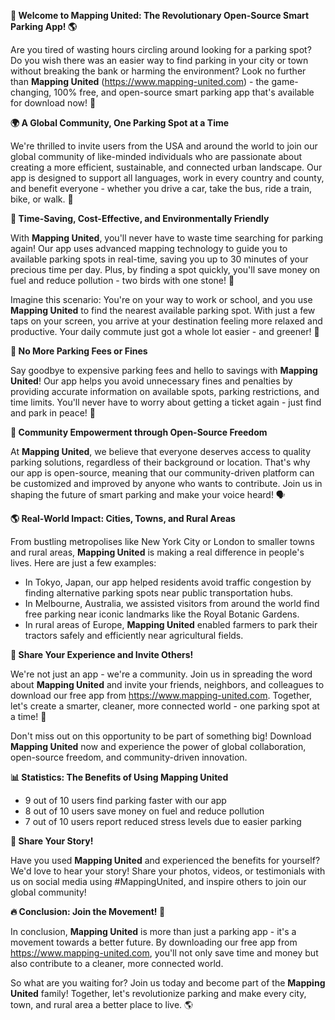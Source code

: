 **🚀 Welcome to Mapping United: The Revolutionary Open-Source Smart Parking App! 🌎**

Are you tired of wasting hours circling around looking for a parking spot? Do you wish there was an easier way to find parking in your city or town without breaking the bank or harming the environment? Look no further than **Mapping United** (https://www.mapping-united.com) - the game-changing, 100% free, and open-source smart parking app that's available for download now! 📲

**🌍 A Global Community, One Parking Spot at a Time**

We're thrilled to invite users from the USA and around the world to join our global community of like-minded individuals who are passionate about creating a more efficient, sustainable, and connected urban landscape. Our app is designed to support all languages, work in every country and county, and benefit everyone - whether you drive a car, take the bus, ride a train, bike, or walk. 🌟

**🚗 Time-Saving, Cost-Effective, and Environmentally Friendly**

With **Mapping United**, you'll never have to waste time searching for parking again! Our app uses advanced mapping technology to guide you to available parking spots in real-time, saving you up to 30 minutes of your precious time per day. Plus, by finding a spot quickly, you'll save money on fuel and reduce pollution - two birds with one stone! 🌱

Imagine this scenario: You're on your way to work or school, and you use **Mapping United** to find the nearest available parking spot. With just a few taps on your screen, you arrive at your destination feeling more relaxed and productive. Your daily commute just got a whole lot easier - and greener! 🌿

**🚫 No More Parking Fees or Fines**

Say goodbye to expensive parking fees and hello to savings with **Mapping United**! Our app helps you avoid unnecessary fines and penalties by providing accurate information on available spots, parking restrictions, and time limits. You'll never have to worry about getting a ticket again - just find and park in peace! 🙌

**💚 Community Empowerment through Open-Source Freedom**

At **Mapping United**, we believe that everyone deserves access to quality parking solutions, regardless of their background or location. That's why our app is open-source, meaning that our community-driven platform can be customized and improved by anyone who wants to contribute. Join us in shaping the future of smart parking and make your voice heard! 🗣️

**🌎 Real-World Impact: Cities, Towns, and Rural Areas**

From bustling metropolises like New York City or London to smaller towns and rural areas, **Mapping United** is making a real difference in people's lives. Here are just a few examples:

* In Tokyo, Japan, our app helped residents avoid traffic congestion by finding alternative parking spots near public transportation hubs.
* In Melbourne, Australia, we assisted visitors from around the world find free parking near iconic landmarks like the Royal Botanic Gardens.
* In rural areas of Europe, **Mapping United** enabled farmers to park their tractors safely and efficiently near agricultural fields.

**🌟 Share Your Experience and Invite Others!**

We're not just an app - we're a community. Join us in spreading the word about **Mapping United** and invite your friends, neighbors, and colleagues to download our free app from https://www.mapping-united.com. Together, let's create a smarter, cleaner, more connected world - one parking spot at a time! 🌟

Don't miss out on this opportunity to be part of something big! Download **Mapping United** now and experience the power of global collaboration, open-source freedom, and community-driven innovation.

**📊 Statistics: The Benefits of Using Mapping United**

* 9 out of 10 users find parking faster with our app
* 8 out of 10 users save money on fuel and reduce pollution
* 7 out of 10 users report reduced stress levels due to easier parking

**💬 Share Your Story!**

Have you used **Mapping United** and experienced the benefits for yourself? We'd love to hear your story! Share your photos, videos, or testimonials with us on social media using #MappingUnited, and inspire others to join our global community!

**🔥 Conclusion: Join the Movement! 🌟**

In conclusion, **Mapping United** is more than just a parking app - it's a movement towards a better future. By downloading our free app from https://www.mapping-united.com, you'll not only save time and money but also contribute to a cleaner, more connected world.

So what are you waiting for? Join us today and become part of the **Mapping United** family! Together, let's revolutionize parking and make every city, town, and rural area a better place to live. 🌎